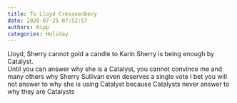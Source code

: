 ```yaml
---
title: To Lloyd Cressnenbery
date: 2020-07-25 07:52:57
authors: Ripp
categories: Holiday
---
```


 Lloyd, Sherry cannot gold a candle to Karin
Sherry is being enough by Catalyst.   
Until you can answer why she is a Catalyst, you cannot convince me and many others why Sherry Sullivan even deserves a single vote
I bet you will not answer to why she is using Catalyst because Catalysts never answer to why they are Catalysts